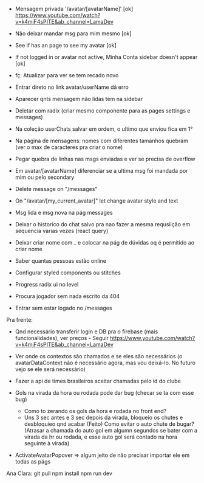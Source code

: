 - Mensagem privada '/avatar/[avatarName]' [ok]
  https://www.youtube.com/watch?v=k4mjF4sPITE&ab_channel=LamaDev
- Não deixar mandar msg para mim mesmo [ok]
- See if has an page to see my avatar [ok]
- If not logged in or avatar not active, Minha Conta sidebar doesn't appear [ok]

- fç: Atualizar para ver se tem recado novo
- Entrar direto no link avatar/userName dá erro

- Aparecer qnts mensagem não lidas tem na sidebar
- Deletar com radix (criar mesmo componente para as pages settings e messages)
- Na coleção userChats salvar em ordem, o ultimo que enviou fica em 1°
- Na página de mensagens: nomes com diferentes tamanhos quebram (ver o max de caracteres pra criar o nome)
- Pegar quebra de linhas nas msgs enviadas e ver se precisa de overflow
- Em avatar/[avatarName] diferenciar se a ultima msg foi mandada por mim ou pelo secondary
- Delete message on "/messages"

- On "/avatar/[my_current_avatar]" let change avatar style and text
- Msg lida e msg nova na pág messages
- Deixar o historico do chat salvo pra nao fazer a mesma requsiição em sequencia varias vezes (react query)

- Deixar criar nome com _ e colocar na pág de dúvidas oq é permitido ao criar nome
- Saber quantas pessoas estão online
- Configurar styled components ou stitches
- Progress radix ui no level

- Procura jogador sem nada escrito da 404
- Entrar sem estar logado no /messages

Pra frente:
  - Qnd necessário transferir login e DB pra o firebase (mais funcionalidades), ver preços - Seguir https://www.youtube.com/watch?v=k4mjF4sPITE&ab_channel=LamaDev
  - Ver onde os contextos são chamados e se eles são necessários (o avatarDataContext não é necessário agora, mas vou deixá-lo. No futuro vejo se ele será necessário)
  - Fazer a api de times brasileiros aceitar chamadas pelo id do clube

  - Gols na virada da hora ou rodada pode dar bug (checar se ta com esse bug)
    - Como to zerando os gols da hora e rodada no front end?
    - Uns 3 sec antes e 3 sec depois da virada, bloqueio os chutes e desbloquieo qnd acabar (Feito)
    Como evitar o auto chute de bugar? (Atrasar a chamada do auto gol em algumn segundos se bater com a virada da hr ou rodada, e esse auto gol será contado na hora seguinte à virada)

  - ActivateAvatarPopover => algum jeito de não precisar importar ele em todas as págs

  Ana Clara:
  git pull
  npm install
  npm run dev
